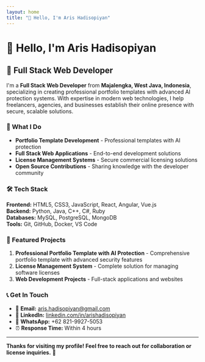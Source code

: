 ```yaml
---
layout: home
title: "👋 Hello, I'm Aris Hadisopiyan"
---
```


# 👋 Hello, I'm Aris Hadisopiyan

## 🚀 Full Stack Web Developer

I'm a **Full Stack Web Developer** from **Majalengka, West Java, Indonesia**, specializing in creating professional portfolio templates with advanced AI protection systems. With expertise in modern web technologies, I help freelancers, agencies, and businesses establish their online presence with secure, scalable solutions.

### 🎯 What I Do

- **Portfolio Template Development** - Professional templates with AI protection
- **Full Stack Web Applications** - End-to-end development solutions
- **License Management Systems** - Secure commercial licensing solutions
- **Open Source Contributions** - Sharing knowledge with the developer community

### 🛠️ Tech Stack

**Frontend:** HTML5, CSS3, JavaScript, React, Angular, Vue.js  
**Backend:** Python, Java, C++, C#, Ruby  
**Databases:** MySQL, PostgreSQL, MongoDB  
**Tools:** Git, GitHub, Docker, VS Code

### 💼 Featured Projects

1. **Professional Portfolio Template with AI Protection** - Comprehensive portfolio template with advanced security features
2. **License Management System** - Complete solution for managing software licenses
3. **Web Development Projects** - Full-stack applications and websites

### 📞 Get In Touch

- 📧 **Email:** aris.hadisopiyan@gmail.com
- 🔗 **LinkedIn:** [linkedin.com/in/arishadisopiyan](https://linkedin.com/in/arishadisopiyan)
- 📱 **WhatsApp:** +62 821-9927-5053
- ⏰ **Response Time:** Within 4 hours

---

**Thanks for visiting my profile! Feel free to reach out for collaboration or license inquiries.** 🚀 